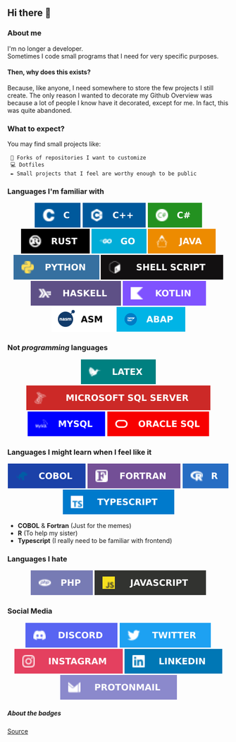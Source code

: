 ## Hi there 👋

### About me
I'm no longer a developer. \
Sometimes I code small programs that I need for very specific purposes.

#### Then, why does this exists?
Because, like anyone, I need somewhere to store the few projects I still create. The only reason I wanted to decorate my Github Overview was because a lot of people I know have it decorated, except for me. In fact, this was quite abandoned.

### What to expect?
You may find small projects like:
```
 🔗 Forks of repositories I want to customize
 💻 Dotfiles
 ✒️ Small projects that I feel are worthy enough to be public
```

### Languages I'm familiar with
<p align="center">
<img src= "assets/languages/c.svg"/>
<img src= "assets/languages/c++.svg"/>
<img src= "assets/languages/cs.svg"/>
<img src= "assets/languages/rust.svg"/>
<img src= "assets/languages/go.svg"/>
<img src= "assets/languages/java.svg"/>
<img src= "assets/languages/python.svg"/>
<img src= "assets/languages/shell.svg"/>
<img src= "assets/languages/haskell.svg"/>
<img src= "assets/languages/kotlin.svg"/>
<img src= "assets/languages/asm.svg"/>
<img src= "assets/languages/abap.svg"/>
</p>

### Not _programming_ languages
<p align="center">
<img src= "assets/languages/latex.svg"/>
<img src= "assets/languages/mssqlserver.svg"/>
<img src= "assets/languages/mysql.svg"/>
<img src= "assets/languages/oraclesql.svg"/>
</p>

### Languages I might learn when I feel like it
<p align="center">
<img src= "assets/languages/cobol.svg"/>
<img src= "assets/languages/fortran.svg"/>
<img src= "assets/languages/r.svg"/>
<img src= "assets/languages/typescript.svg"/>
</p>

* __COBOL__ & __Fortran__ (Just for the memes)
* __R__ (To help my sister)
* __Typescript__ (I really need to be familiar with frontend)

### Languages I hate
<p align="center">
<img src= "assets/languages/php.svg"/>
<img src= "assets/languages/javascript.svg"/>
</p>


### Social Media
<p align="center">
<a href="https://www.youtube.com/watch?v=dQw4w9WgXcQ"><img src= "assets/socials/discord.svg"/></a>
<a href="https://www.youtube.com/watch?v=dQw4w9WgXcQ"><img src= "assets/socials/twitter.svg"/></a>
<a href="https://www.youtube.com/watch?v=dQw4w9WgXcQ"><img src= "assets/socials/instagram.svg"/></a>
<a href="https://www.youtube.com/watch?v=dQw4w9WgXcQ"><img src= "assets/socials/linkedin.svg"/></a>
<a href="mailto:schroddinger@proton.me"><img src= "assets/socials/proton.svg"/></a>
</p>

##### About the badges
[Source][1]

[1]: https://github.com/Ileriayo/markdown-badges
<!--
**zxctl/zxctl** is a ✨ _special_ ✨ repository because its `README.md` (this file) appears on your GitHub profile.

Here are some ideas to get you started:

- 🔭 I’m currently working on ...
- 🌱 I’m currently learning ...
- 👯 I’m looking to collaborate on ...
- 🤔 I’m looking for help with ...
- 💬 Ask me about ...
- 📫 How to reach me: ...
- 😄 Pronouns: ...
- ⚡ Fun fact: ...
-->
